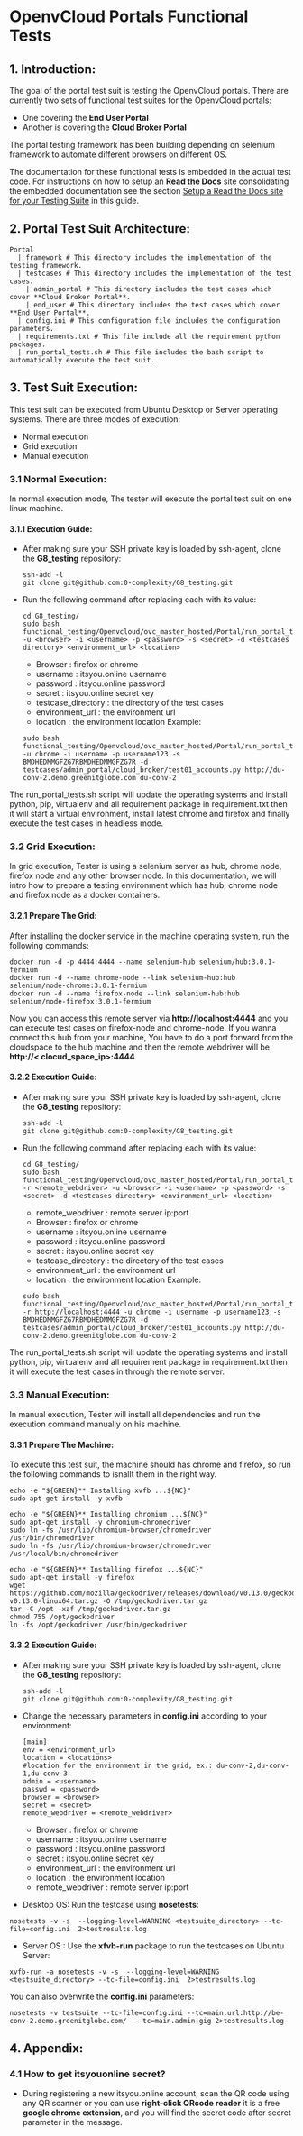 # OpenvCloud Portals Functional Tests
## 1. Introduction:
The goal of the portal test suit is testing the OpenvCloud portals. There are currently two sets of functional test suites for the OpenvCloud portals:

- One covering the **End User Portal**
- Another is covering the **Cloud Broker Portal**

The portal testing framework has been building depending on selenium framework to automate different browsers on different OS.

The documentation for these functional tests is embedded in the actual test code. For instructions on how to setup an **Read the Docs** site consolidating the embedded documentation see the section [Setup a Read the Docs site for your Testing Suite](../../sphinx.md) in this guide.

## 2. Portal Test Suit Architecture:
```
Portal
  | framework # This directory includes the implementation of the testing framework.
  | testcases # This directory includes the implementation of the test cases.
    | admin_portal # This directory includes the test cases which cover **Cloud Broker Portal**.
    | end_user # This directory includes the test cases which cover **End User Portal**.
  | config.ini # This configuration file includes the configuration parameters.
  | requirements.txt # This file include all the requirement python packages.
  | run_portal_tests.sh # This file includes the bash script to automatically execute the test suit.
```
## 3. Test Suit Execution:
This test suit can be executed from Ubuntu Desktop or Server operating systems. There are three modes of execution:
- Normal execution
- Grid execution
- Manual execution

### 3.1 Normal Execution:
In normal execution mode, The tester will execute the portal test suit on one linux machine.
#### 3.1.1 Execution Guide:

- After making sure your SSH private key is loaded by ssh-agent, clone the **G8_testing** repository:

  ```
  ssh-add -l
  git clone git@github.com:0-complexity/G8_testing.git
  ```

- Run the following command after replacing each <variable> with its value:

  ```
  cd G8_testing/
  sudo bash functional_testing/Openvcloud/ovc_master_hosted/Portal/run_portal_tests.sh -u <browser> -i <username> -p <password> -s <secret> -d <testcases directory> <environment_url> <location>
  ```
   - Browser : firefox or chrome
   - username : itsyou.online username
   - password : itsyou.online password
   - secret : itsyou.online secret key
   - testcase_directory : the directory of the test cases
   - environment_url : the environment url
   - location : the environment location
   Example:
   ```
  sudo bash functional_testing/Openvcloud/ovc_master_hosted/Portal/run_portal_tests.sh -u chrome -i username -p username123 -s BMDHEDMMGFZG7RBMDHEDMMGFZG7R -d testcases/admin_portal/cloud_broker/test01_accounts.py http://du-conv-2.demo.greenitglobe.com du-conv-2
   ```

The run_portal_tests.sh script will update the operating systems and install python, pip, virtualenv and all requirement package in requirement.txt then it will start a virtual environment, install latest chrome and firefox and finally execute the test cases in headless mode.

### 3.2 Grid Execution:
In grid execution, Tester is using a selenium server as hub, chrome node, firefox node and any other browser node. In this documentation, we will intro how to prepare a testing environment which has hub, chrome node and firefox node as a docker containers.

#### 3.2.1 Prepare The Grid:
After installing the docker service in the machine operating system, run the following commands:
```
docker run -d -p 4444:4444 --name selenium-hub selenium/hub:3.0.1-fermium
docker run -d --name chrome-node --link selenium-hub:hub selenium/node-chrome:3.0.1-fermium
docker run -d --name firefox-node --link selenium-hub:hub selenium/node-firefox:3.0.1-fermium
```
Now you can access this remote server via **http://localhost:4444** and you can execute test cases on firefox-node and chrome-node. If you wanna connect this hub from your machine, You have to do a port forward from the cloudspace to the hub machine and then the remote webdriver will be **http://< clocud_space_ip>:4444**

#### 3.2.2 Execution Guide:
- After making sure your SSH private key is loaded by ssh-agent, clone the **G8_testing** repository:

  ```
  ssh-add -l
  git clone git@github.com:0-complexity/G8_testing.git
  ```

- Run the following command after replacing each <variable> with its value:

  ```
  cd G8_testing/
  sudo bash functional_testing/Openvcloud/ovc_master_hosted/Portal/run_portal_tests.sh -r <remote_webdriver> -u <browser> -i <username> -p <password> -s <secret> -d <testcases directory> <environment_url> <location>
  ```
   - remote_webdriver : remote server ip:port
   - Browser : firefox or chrome
   - username : itsyou.online username
   - password : itsyou.online password
   - secret : itsyou.online secret key
   - testcase_directory : the directory of the test cases
   - environment_url : the environment url
   - location : the environment location
   Example:
   ```
  sudo bash functional_testing/Openvcloud/ovc_master_hosted/Portal/run_portal_tests.sh -r http://localhost:4444 -u chrome -i username -p username123 -s BMDHEDMMGFZG7RBMDHEDMMGFZG7R -d testcases/admin_portal/cloud_broker/test01_accounts.py http://du-conv-2.demo.greenitglobe.com du-conv-2
   ```

The run_portal_tests.sh script will update the operating systems and install python, pip, virtualenv and all requirement package in requirement.txt then it will execute the test cases in through the remote server.


### 3.3 Manual Execution:
In manual execution, Tester will install all dependencies and run the execution command manually on his machine.

#### 3.3.1 Prepare The Machine:
To execute this test suit, the machine should has chrome and firefox, so run the following commands to isnallt them in the right way.

```
echo -e "${GREEN}** Installing xvfb ...${NC}"
sudo apt-get install -y xvfb

echo -e "${GREEN}** Installing chromium ...${NC}"
sudo apt-get install -y chromium-chromedriver
sudo ln -fs /usr/lib/chromium-browser/chromedriver /usr/bin/chromedriver
sudo ln -fs /usr/lib/chromium-browser/chromedriver /usr/local/bin/chromedriver

echo -e "${GREEN}** Installing firefox ...${NC}"
sudo apt-get install -y firefox
wget https://github.com/mozilla/geckodriver/releases/download/v0.13.0/geckodriver-v0.13.0-linux64.tar.gz -O /tmp/geckodriver.tar.gz
tar -C /opt -xzf /tmp/geckodriver.tar.gz
chmod 755 /opt/geckodriver
ln -fs /opt/geckodriver /usr/bin/geckodriver

```
#### 3.3.2 Execution Guide:
- After making sure your SSH private key is loaded by ssh-agent, clone the **G8_testing** repository:

  ```
  ssh-add -l
  git clone git@github.com:0-complexity/G8_testing.git
  ```
- Change the necessary parameters in **config.ini** according to your environment:
  ```
  [main]
  env = <environment_url>
  location = <locations>
  #location for the environment in the grid, ex.: du-conv-2,du-conv-1,du-conv-3
  admin = <username>
  passwd = <password>
  browser = <browser>
  secret = <secret>
  remote_webdriver = <remote_webdriver>
  ```
  - Browser : firefox or chrome
  - username : itsyou.online username
  - password : itsyou.online password
  - secret : itsyou.online secret key
  - environment_url : the environment url
  - location : the environment location
  - remote_webdriver : remote server ip:port

- Desktop OS: Run the testcase using **nosetests**:

```
nosetests -v -s  --logging-level=WARNING <testsuite_directory> --tc-file=config.ini  2>testresults.log
```

- Server OS : Use the **xfvb-run** package to run the testcases on Ubuntu Server:
```
xvfb-run -a nosetests -v -s  --logging-level=WARNING <testsuite_directory> --tc-file=config.ini  2>testresults.log
```

You can also overwrite the **config.ini** parameters:

```
nosetests -v testsuite --tc-file=config.ini --tc=main.url:http://be-conv-2.demo.greenitglobe.com/  --tc=main.admin:gig 2>testresults.log
```

## 4. Appendix:
### 4.1 How to get itsyouonline secret?
- During registering a new itsyou.online account, scan the QR code using any QR scanner or you can use **right-click QRcode reader** it is a free **google chrome extension**, and you will find the secret code after secret parameter in the message.
